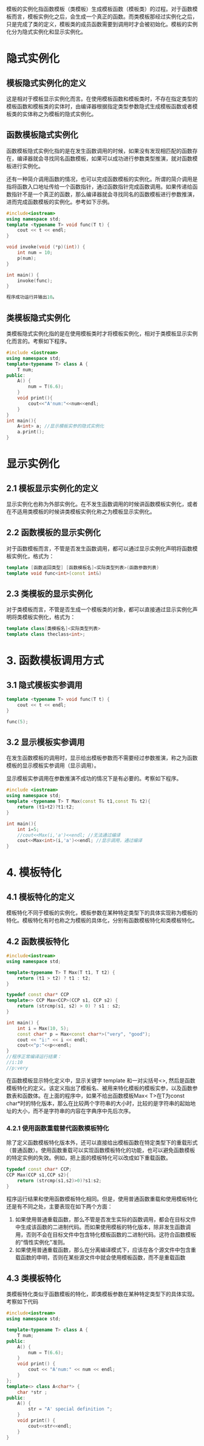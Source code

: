 模板的实例化指函数模板（类模板）生成模板函数（模板类）的过程。对于函数模板而言，模板实例化之后，会生成一个真正的函数。而类模板那经过实例化之后，只是完成了类的定义，模板类的成员函数需要到调用时才会被初始化。模板的实例化分为隐式实例化和显示实例化。

# 隐式实例化
## 模板隐式实例化的定义
这是相对于模板显示实例化而言。在使用模板函数和模板类时，不存在指定类型的模板函数和模板类的实体时，由编译器根据指定类型参数隐式生成模板函数或者模板类的实体称之为模板的隐式实例化。

## 函数模板隐式实例化
函数模板隐式实例化指的是在发生函数调用的时候，如果没有发现相匹配的函数存在，编译器就会寻找同名函数模板，如果可以成功进行参数类型推演，就对函数模板进行实例化。

还有一种简介调用函数的情况，也可以完成函数模板的实例化。所谓的简介调用是指将函数入口地址传给一个函数指针，通过函数指针完成函数调用。如果传递给函数指针不是一个真正的函数，那么编译器就会寻找同名的函数模板进行参数推演，进而完成函数模板的实例化。参考如下示例。
```c++
#include<iostream>
using namespace std;
template <typename T> void func(T t) {
    cout << t << endl;
}

void invoke(void (*p)(int)) {
    int num = 10;
    p(num);
}

int main() {
    invoke(func);
}

程序成功运行并输出10。
```

## 类模板隐式实例化
类模板隐式实例化指的是在使用模板类时才将模板实例化，相对于类模板显示实例化而言的。考察如下程序。
```c++
#include <iostream>
using namespace std;
template<typename T> class A {
    T num;
public:
    A() {
        num = T(6.6);
    }
    void print(){
        cout<<"A'num:"<<num<<endl;
    }
}
int main(){
    A<int> a; //显示模板实参的隐式实例化
    a.print();
}
```

# 显示实例化
## 2.1 模板显示实例化的定义
显示实例化也称为外部实例化。在不发生函数调用的时候讲函数模板实例化，或者在不适用类模板的时候讲类模板实例化称之为模板显示实例化。

## 2.2 函数模板的显示实例化
对于函数模板而言，不管是否发生函数调用，都可以通过显示实例化声明将函数模板实例化，格式为：
```c++
template [函数返回类型] [函数模板名]<实际类型列表>(函数参数列表)
template void func<int>(const int&)
```

## 2.3 类模板的显示实例化
对于类模板而言，不管是否生成一个模板类的对象，都可以直接通过显示实例化声明将类模板实例化，格式为：
```c++
template class[类模板名]<实际类型列表>
template class theclass<int>;
```

# 3. 函数模板调用方式
## 3.1 隐式模板实参调用
```c++
template <typename T> void func(T t) {
    cout << t << endl;
}

func(5);
```
## 3.2 显示模板实参调用
在发生函数模板的调用时，显示给出模板参数而不需要经过参数推演，称之为函数模板的显示模板实参调用（显示调用）。

显示模板实参调用在参数推演不成功的情况下是有必要的。考察如下程序。
```c++
#include <iostream>
using namespace std;
template <typename T> T Max(const T& t1,const T& t2){
    return (t1>t2)?t1:t2;
}

int main(){
    int i=5;
    //cout<<Max(i,'a')<<endl; //无法通过编译
    cout<<Max<int>(i,'a')<<endl; //显示调用，通过编译
}
```

# 4. 模板特化
## 4.1 模板特化的定义
模板特化不同于模板的实例化，模板参数在某种特定类型下的具体实现称为模板的特化。模板特化有时也称之为模板的具体化，分别有函数模板特化和类模板特化。

## 4.2 函数模板特化
```c++
#include<iostream>
using namespace std;

template<typename T> T Max(T t1, T t2) {
    return (t1 > t2) ? t1 : t2;
}

typedef const char* CCP
template<> CCP Max<CCP>(CCP s1, CCP s2) {
    return (strcmp(s1, s2) > 0) ? s1 : s2;
}

int main() {
    int i = Max(10, 5);
    const char* p = Max<const char*>("very", "good");
    cout << "i:" << i << endl;
    cout<<"p:"<<p<<endl;
}
//程序正常编译运行结果： 
//i:10 
//p:very
```
在函数模板显示特化定义中，显示关键字 template 和一对尖括号<>, 然后是函数模板特化的定义。该定义指出了模板名、被用来特化模板的模板实参，以及函数参数表和函数体。在上面的程序中，如果不给出函数模板Max< T>在T为const char*时的特化版本，那么在比较两个字符串的大小时，比较的是字符串的起始地址的大小，而不是字符串的内容在字典序中先后次序。

### 4.2.1 使用函数重载替代函数模板特化
除了定义函数模板特化版本外，还可以直接给出模板函数在特定类型下的重载形式（普通函数）。使用函数重载可以实现函数模板特化的功能，也可以避免函数模板的特定实例的失效。例如，把上面的模板特化可以改成如下重载函数。
```c++
typedef const char* CCP;
CCP Max(CCP s1,CCP s2){
    return (strcmp(s1,s2)>0)?s1:s2;
}
```
程序运行结果和使用函数模板特化相同。但是，使用普通函数重载和使用模板特化还是有不同之处，主要表现在如下两个方面：
1. 如果使用普通重载函数，那么不管是否发生实际的函数调用，都会在目标文件中生成该函数的二进制代码。而如果使用模板的特化版本，除非发生函数调用，否则不会在目标文件中包含特化模板函数的二进制代码。这符合函数模板的"惰性实例化"准则。
2. 如果使用普通重载函数，那么在分离编译模式下，应该在各个源文件中包含重载函数的申明，否则在某些源文件中就会使用模板函数，而不是重载函数

## 4.3 类模板特化
类模板特化类似于函数模板的特化，即类模板参数在某种特定类型下的具体实现。考察如下代码
```c++
#include<iostream>
using namespace std;

template<typename T> class A {
    T num;
public:
    A() {
        num = T(6.6);
    }
    void print() {
        cout << "A'num:" << num << endl;
    }
};
template<> class A<char*> {
    char *str ;
public:
    A() {
        str = "A' special definition ";
    }
    void print() {
        cout<<str<<endl;
    }
}
```
